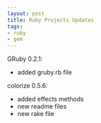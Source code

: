 ```yaml
---
layout: post
title: Ruby Projects Updates
tags:
- ruby
- gem
---
```


GRuby 0.2.1:

- added gruby.rb file

colorize 0.5.6:

- added effects methods
- new readme files
- new rake file